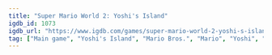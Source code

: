 ```yaml
---
title: "Super Mario World 2: Yoshi's Island"
igdb_id: 1073
igdb_url: "https://www.igdb.com/games/super-mario-world-2-yoshi-s-island"
tag: ["Main game", "Yoshi's Island", "Mario Bros.", "Mario", "Yoshi", "Nintendo", "Nintendo EAD", "St. GIGA", "Hyundai", "Playtronic", "Platform", "Single player", "Side view", "Action", "Fantasy", "Kids"]
---
```


